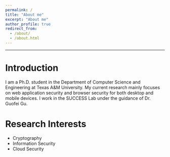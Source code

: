 ```yaml
---
permalink: /
title: "About me"
excerpt: "About me"
author_profile: true
redirect_from: 
  - /about/
  - /about.html
---
```


---

Introduction
=====
I am a Ph.D. student in the Department of Computer Science and Engineering at Texas A&M University. My current research mainly focuses on web application security and browser security for both desktop and mobile devices. I work in the SUCCESS Lab under the guidance of Dr. Guofei Gu.


# Research Interests
* Cryptography
* Information Security
* Cloud Security

